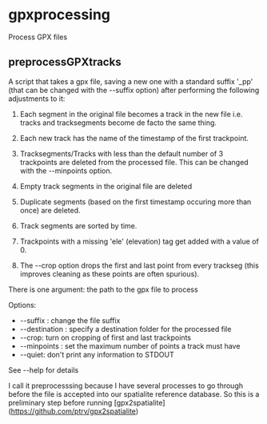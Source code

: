 # gpxprocessing #

Process GPX files

## preprocessGPXtracks ##

A script that takes a gpx file, saving a new one with a standard
suffix '_pp' (that can be changed with the --suffix option) after
performing the following adjustments to it:

1. Each segment in the original file becomes a track in the new
   file i.e. tracks and tracksegments become de facto the same
   thing.

2. Each new track has the name of the timestamp of the first
   trackpoint.

3. Tracksegments/Tracks with less than the default number of 3
   trackpoints are deleted from the processed file. This can be
   changed with the --minpoints option.

4. Empty track segments in the original file are deleted

5. Duplicate segments (based on the first timestamp occuring more
   than once) are deleted.

6. Track segments are sorted by time.

7. Trackpoints with a missing 'ele' (elevation) tag get added with
   a value of 0.

8. The --crop option drops the first and last point from every
   trackseg (this improves cleaning as these points are often
   spurious).

There is one argument: the path to the gpx file to process

Options:
* --suffix <string>: change the file suffix
* --destination <string>: specify a destination folder for the
    processed file
* --crop: turn on cropping of first and last trackpoints
* --minpoints <integer>: set the maximum number of points a track
    must have
* --quiet: don't print any information to STDOUT

See --help for details

I call it preprocesssing because I have several processes to go
through before the file is accepted into our spatialite reference
database. So this is a preliminary step before running
[gpx2spatialite] (https://github.com/ptrv/gpx2spatialite)

